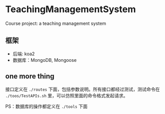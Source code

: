 # TeachingManagementSystem
Course project: a teaching management system

## 框架
* 后端: koa2
* 数据库：MongoDB, Mongoose

## one more thing
接口定义在 `./routes` 下面，包括参数说明。所有接口都经过测试，测试命令在 `./toos/TestAPIs.sh` 里，可以仿照里面的命令格式发起请求。

PS：数据库的操作都定义在 `./tools` 下面